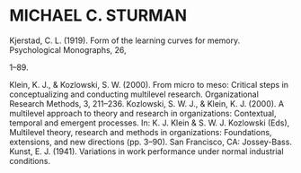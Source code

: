 # MICHAEL C. STURMAN

Kjerstad, C. L. (1919). Form of the learning curves for memory. Psychological Monographs, 26,

1–89.

Klein, K. J., & Kozlowski, S. W. (2000). From micro to meso: Critical steps in conceptualizing and conducting multilevel research. Organizational Research Methods, 3, 211–236. Kozlowski, S. W. J., & Klein, K. J. (2000). A multilevel approach to theory and research in organizations: Contextual, temporal and emergent processes. In: K. J. Klein & S. W. J. Kozlowski (Eds), Multilevel theory, research and methods in organizations: Foundations, extensions, and new directions (pp. 3–90). San Francisco, CA: Jossey-Bass. Kunst, E. J. (1941). Variations in work performance under normal industrial conditions.